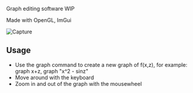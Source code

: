 Graph editing software WIP

Made with OpenGL, ImGui

![Capture](https://user-images.githubusercontent.com/86324416/178512662-81fb61b0-0385-4364-a918-28f0f6ff5db4.PNG)

## Usage

- Use the graph command to create a new graph of f(x,z), for example: graph x+z, graph "x^2 - sinz"
- Move around with the keyboard
- Zoom in and out of the graph with the mousewheel


